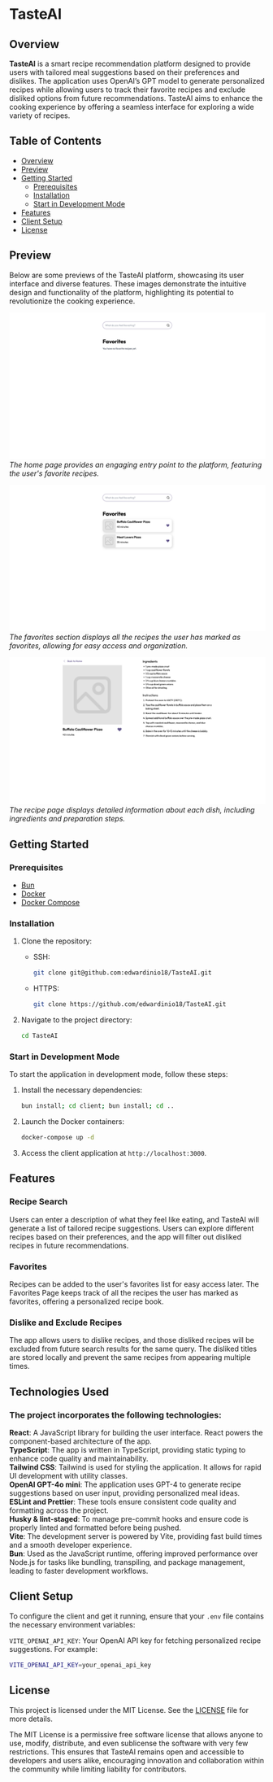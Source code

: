 # TasteAI

## Overview

**TasteAI** is a smart recipe recommendation platform designed to provide users with tailored meal suggestions based on their preferences and
dislikes. The application uses OpenAI’s GPT model to generate personalized recipes while allowing users to track their favorite recipes and exclude
disliked options from future recommendations. TasteAI aims to enhance the cooking experience by offering a seamless interface for exploring a wide
variety of recipes.

## Table of Contents

- [Overview](#overview)
- [Preview](#preview)
- [Getting Started](#getting-started)
    - [Prerequisites](#prerequisites)
    - [Installation](#installation)
    - [Start in Development Mode](#start-in-development-mode)
- [Features](#features)
- [Client Setup](#client-setup)
- [License](#license)

## Preview

Below are some previews of the TasteAI platform, showcasing its user interface and diverse features. These images demonstrate the intuitive design and
functionality of the platform, highlighting its potential to revolutionize the cooking experience.

![Home Page](assets/home_page.png)
*The home page provides an engaging entry point to the platform, featuring the user's favorite recipes.*

![Favorites](assets/favorites.png)
*The favorites section displays all the recipes the user has marked as favorites, allowing for easy access and organization.*

![Recipe Page](assets/recipe_page.png)
*The recipe page displays detailed information about each dish, including ingredients and preparation steps.*

## Getting Started

### Prerequisites

- [Bun](https://bun.sh/)
- [Docker](https://www.docker.com/)
- [Docker Compose](https://docs.docker.com/compose/)

### Installation

1. Clone the repository:
    - SSH:
      ```bash
      git clone git@github.com:edwardinio18/TasteAI.git
      ```
    - HTTPS:
      ```bash
      git clone https://github.com/edwardinio18/TasteAI.git
      ```

2. Navigate to the project directory:
    ```bash
    cd TasteAI
    ```

### Start in Development Mode

To start the application in development mode, follow these steps:

1. Install the necessary dependencies:
    ```bash
    bun install; cd client; bun install; cd ..
    ```

2. Launch the Docker containers:
    ```bash
    docker-compose up -d
    ```

3. Access the client application at `http://localhost:3000`.

## Features

### Recipe Search

Users can enter a description of what they feel like eating, and TasteAI will generate a list of tailored recipe suggestions. Users can explore
different recipes based on their preferences, and the app will filter out disliked recipes in future recommendations.

### Favorites

Recipes can be added to the user's favorites list for easy access later. The Favorites Page keeps track of all the recipes the user has marked as
favorites, offering a personalized recipe book.

### Dislike and Exclude Recipes

The app allows users to dislike recipes, and those disliked recipes will be excluded from future search results for the same query. The disliked
titles are stored locally and prevent the same recipes from appearing multiple times.

## Technologies Used

### The project incorporates the following technologies:

**React**: A JavaScript library for building the user interface. React powers the component-based architecture of the app.\
**TypeScript**: The app is written in TypeScript, providing static typing to enhance code quality and maintainability.\
**Tailwind CSS**: Tailwind is used for styling the application. It allows for rapid UI development with utility classes.\
**OpenAI GPT-4o mini**: The application uses GPT-4 to generate recipe suggestions based on user input, providing personalized meal ideas.\
**ESLint and Prettier**: These tools ensure consistent code quality and formatting across the project.\
**Husky & lint-staged**: To manage pre-commit hooks and ensure code is properly linted and formatted before being pushed.\
**Vite**: The development server is powered by Vite, providing fast build times and a smooth developer experience.\
**Bun**: Used as the JavaScript runtime, offering improved performance over Node.js for tasks like bundling, transpiling, and package
management, leading to faster development workflows.

## Client Setup

To configure the client and get it running, ensure that your `.env` file contains the necessary environment variables:

`VITE_OPENAI_API_KEY`: Your OpenAI API key for fetching personalized recipe suggestions. For example:

```bash
VITE_OPENAI_API_KEY=your_openai_api_key
```

## License

This project is licensed under the MIT License. See the [LICENSE](LICENSE) file for more details.

The MIT License is a permissive free software license that allows anyone to use, modify, distribute, and even sublicense the software with very few
restrictions. This ensures that TasteAI remains open and accessible to developers and users alike, encouraging innovation and collaboration within the
community while limiting liability for contributors.